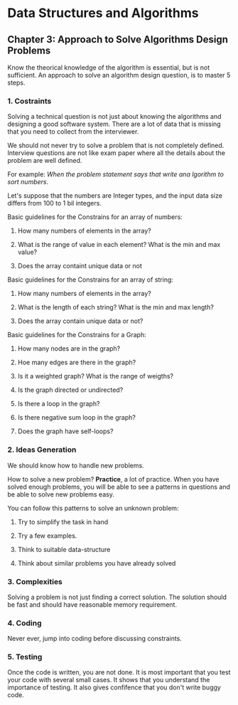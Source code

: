 # Data Structures and Algorithms

## Chapter 3: Approach to Solve Algorithms Design Problems

Know the theorical knowledge of the algorithm is essential, but is not sufficient. An approach to solve an algorithm design question, is to master 5 steps.

### 1. Costraints

Solving a technical question is not just about knowing the algorithms and designing a good software system. There are a lot of data that is missing that you need to collect from the interviewer.

We should not never try to solve a problem that is not completely defined. Interview questions are not like exam paper where all the details about the problem are well defined.

For example: *When the problem statement says that write ana lgorithm to sort numbers*.

Let's suppose that the numbers are Integer types, and the input data size differs from 100 to 1 bil integers.

Basic guidelines for the Constrains for an array of numbers:

1. How many numbers of elements in the array?

2. What is the range of value in each element? What is the min and max value?

3. Does the array containt unique data or not

Basic guidelines for the Constrains for an array of string:

1. How many numbers of elements in the array?

2. What is the length of each string? What is the min and max length?

3. Does the array contain unique data or not?

Basic guidelines for the Constrains for a Graph:

1. How many nodes are in the graph?

2. Hoe many edges are there in the graph?

3. Is it a weighted graph? What is the range of weigths?

4. Is the graph directed or undirected?

5. Is there a loop in the graph?

6. Is there negative sum loop in the graph?

7. Does the graph have self-loops?

### 2. Ideas Generation

We should know how to handle new problems.

How to solve a new problem? **Practice**, a lot of practice. When you have solved enough problems, you will be able to see a patterns in questions and be able to solve new problems easy.

You can follow this patterns to solve an unknown problem:

1. Try to simplify the task in hand

2. Try a few examples.

3. Think to suitable data-structure

4. Think about similar problems you have already solved

### 3. Complexities

Solving a problem is not just finding a correct solution. The solution should be fast and should have reasonable memory requirement.

### 4. Coding

Never ever, jump into coding before discussing constraints.

### 5. Testing

Once the code is written, you are not done. It is most important that you test your code with several small cases. It shows that you understand the importance of testing. It also gives confifence that you don't write buggy code.
